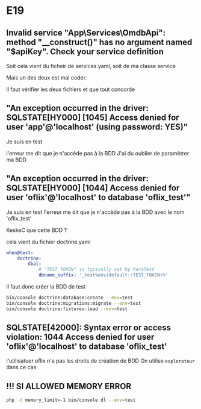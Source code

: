 # E19

## Invalid service "App\Services\OmdbApi": method "__construct()" has no argument named "$apiKey". Check your service definition

Soit cela vient du ficheir de services.yaml, soit de ma classe service

Mais un des deux est mal coder.

Il faut vérifier les deux fichiers et que tout concorde

## "An exception occurred in the driver: SQLSTATE[HY000] [1045] Access denied for user 'app'@'localhost' (using password: YES)"

Je suis en test

l'erreur me dit que je n'accède pas à la BDD
J'ai du oublier de paramètrer ma BDD

## "An exception occurred in the driver: SQLSTATE[HY000] [1044] Access denied for user 'oflix'@'localhost' to database 'oflix_test'"

Je suis en test
l'erreur me dit que je n'accède pas à la BDD avec le nom 'oflix_test'

KeskeC que cette BDD ?

cela vient du fichier doctrine.yaml

```yaml
when@test:
    doctrine:
        dbal:
            # "TEST_TOKEN" is typically set by ParaTest
            dbname_suffix: '_test%env(default::TEST_TOKEN)%'
```

Il faut donc créer la BDD de test

```bash
bin/console doctrine:database:create --env=test
bin/console doctrine:migrations:migrate --env=test
bin/console doctrine:fixtures:load --env=test
```

## SQLSTATE[42000]: Syntax error or access violation: 1044 Access denied for user 'oflix'@'localhost' to database 'oflix_test'

l'utilisatuer oflix n'a pas les droits de création de BDD
On utilise `explorateur` dans ce cas

## !!! SI ALLOWED MEMORY ERROR

```bash
php -d memory_limit=-1 bin/console dl --env=test
```
